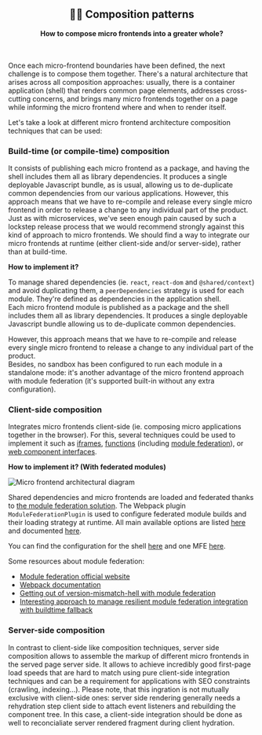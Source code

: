 <div align="center">
    <h2>👨‍🍳 Composition patterns</h2>
    <strong>How to compose micro frontends into a greater whole?</strong>
</div>
<br>
<br>

Once each micro-frontend boundaries have been defined, the next challenge is to compose them together. There's a natural architecture that arises across all composition approaches: usually, there is a container application (shell) that renders common page elements, addresses cross-cutting concerns, and brings many micro frontends together on a page while informing the micro frontend where and when to render itself. 

Let's take a look at different micro frontend architecture composition techniques that can be used:

### Build-time (or compile-time) composition

It consists of publishing each micro frontend as a package, and having the shell includes them all as library dependencies. It produces a single deployable Javascript bundle, as is usual, allowing us to de-duplicate common dependencies from our various applications. However, this approach means that we have to re-compile and release every single micro frontend in order to release a change to any individual part of the product. Just as with microservices, we've seen enough pain caused by such a lockstep release process that we would recommend strongly against this kind of approach to micro frontends. We should find a way to integrate our micro frontends at runtime (either client-side and/or server-side), rather than at build-time.

**How to implement it?**

To manage shared dependencies (ie. `react`, `react-dom` and `@shared/context`) and avoid duplicating them, a `peerDependencies` strategy is used for each module. They're defined as dependencies in the application shell.  
Each micro frontend module is published as a package and the shell includes them all as library dependencies. It produces a single deployable Javascript bundle allowing us to de-duplicate common dependencies.

However, this approach means that we have to re-compile and release every single micro frontend to release a change to any individual part of the product.  
Besides, no sandbox has been configured to run each module in a standalone mode: it's another advantage of the micro frontend approach with module federation (it's supported built-in without any extra configuration).

### Client-side composition

Integrates micro frontends client-side (ie. composing micro applications together in the browser). For this, several techniques could be used to implement it such as [iframes](https://martinfowler.com/articles/micro-frontends.html#Run-timeIntegrationViaIframes), [functions](https://martinfowler.com/articles/micro-frontends.html#Run-timeIntegrationViaJavascript) (including [module federation](https://module-federation.github.io/)), or [web component interfaces](https://martinfowler.com/articles/micro-frontends.html#Run-timeIntegrationViaWebComponents).

**How to implement it? (With federated modules)**

<img alt="Micro frontend architectural diagram" src="https://user-images.githubusercontent.com/10498826/143263059-466a5261-aa7a-4ebb-b02c-e31db661f46e.png">

Shared dependencies and micro frontends are loaded and federated thanks to [the module federation solution](https://module-federation.github.io/). The Webpack plugin `ModuleFederationPlugin` is used to configure federated module builds and their loading strategy at runtime.
All main available options are listed [here](https://github.com/webpack/webpack/blob/1c9b1b7a2136d4d9a27352fdbdf389490cca6460/types.d.ts#L6412) and documented [here](https://webpack.js.org/plugins/module-federation-plugin).

You can find the configuration for the shell [here](shell/webpack.config.js) and one MFE [here](modules/absence/webpack.config.js).  

Some resources about module federation:
- [Module federation official website](https://module-federation.github.io/)
- [Webpack documentation](https://webpack.js.org/concepts/module-federation)
- [Getting out of version-mismatch-hell with module federation](https://www.angulararchitects.io/en/aktuelles/getting-out-of-version-mismatch-hell-with-module-federation/)
- [Interesting approach to manage resilient module federation integration with buildtime fallback](https://www.youtube.com/watch?app=desktop&v=K-yQB9YGmgE)

### Server-side composition

In contrast to client-side like composition techniques, server side composition allows to assemble the markup of different micro frontends in the served page server side. It allows to achieve incredibly good first-page load speeds that are hard to match using pure client-side integration techniques and can be a requirement for applications with SEO constraints (crawling, indexing...). Please note, that this ingration is not mutually exclusive with client-side ones: server side rendering generally needs a rehydration step client side to attach event listeners and rebuilding the component tree. In this case, a client-side integration should be done as well to reconcialiate server rendered fragment during client hydration.